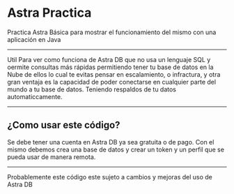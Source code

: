 # Astra Practica

Practica Astra Básica para mostrar el funcionamiento del mismo con una aplicación en Java


------------

Util Para ver como funciona de Astra DB que no usa un lenguaje SQL y oermite consultas más rápidas permitiendo tener tu base de datos en la Nube de ellos lo cual te evitas pensar en escalamiento, o infractura, y otra gran ventaja es la capacidad de poder conectarse en cualquier parte del mundo a tu base de datos. Teniendo respaldos de tu datos automaticcamente.


------------

## ¿Como usar este código?

Se debe tener una cuenta en Astra DB ya sea gratuita o de pago. Con el mismo debemos  crea una base de datos y crear un token y un perfil que se pueda usar de manera remota.


------------

Probablemente este código este sujeto a cambios y mejoras del uso de Astra DB
